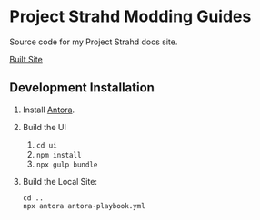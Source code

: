# Project Strahd Modding Guides

Source code for my Project Strahd docs site.

[Built Site](https://tom-project-strahd.github.io/project-strahd-modding-guides/devlogs/index.html)

## Development Installation

1. Install [Antora](https://docs.antora.org/antora/latest/install-and-run-quickstart/).
2. Build the UI
    1. `cd ui`
    2. `npm install`
    3. `npx gulp bundle`

3. Build the Local Site:
    ```
    cd ..
    npx antora antora-playbook.yml
    ```
